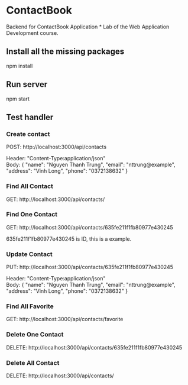 # ContactBook

Backend for ContactBook Application * Lab of the Web Application Development course.

## Install all the missing packages

npm install

## Run server

npm start

## Test handler
### Create contact

POST: http://localhost:3000/api/contacts   
   
Header: "Content-Type:application/json"   
Body: 
{
    "name": "Nguyen Thanh Trung",
    "email": "nttrung@example",
    "address": "Vinh Long",
    "phone": "0372138632"
}

### Find All Contact

GET: http://localhost:3000/api/contacts/

### Find One Contact

GET: http://localhost:3000/api/contacts/635fe211f1fb80977e430245   

635fe211f1fb80977e430245 is ID, this is a example.

### Update Contact

PUT: http://localhost:3000/api/contacts/635fe211f1fb80977e430245   
   
Header: "Content-Type:application/json"   
Body: 
{
    "name": "Nguyen Thanh Trung",
    "email": "nttrung@example",
    "address": "Vinh Long",
    "phone": "0372138632"
}

### Find All Favorite

GET: http://localhost:3000/api/contacts/favorite 

### Delete One Contact

DELETE: http://localhost:3000/api/contacts/635fe211f1fb80977e430245 

### Delete All Contact

DELETE: http://localhost:3000/api/contacts/

